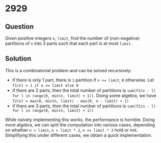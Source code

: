 # 2929

## Question

Given positive integers `n`, `limit`, find the number of (non-negative) partitions of `n` into 3 parts such that each part is at most `limit`.

## Solution

This is a combinatorial problem and can be solved recursively:
* if there is only 1 part, there is `1` partition if `n <= limit`, `0` otherwise. Let `f1(n) = 1 if n <= limit else 0`
* if there are 2 parts, then the total number of partitions is `sum(f1(n - l) for l in range(0, min(n, limit) + 1))`. Doing some algebra, we have `f2(n) = max(0, min(n, limit) - max(0, n - limit) + 1)`
* if there are 3 parts, then the total number of partitions is `sum(f2(n - l) for l in range(0, min(n, limit) + 1))`

While naively implementing this works, the performance is horrible. Doing more algebra, we can split the computation into various cases, depending on whether `n < limit`, `n < limit * 2`, `n <= limit * 3` hold or not. Simplifying this under different cases, we obtain a quick implementation.

